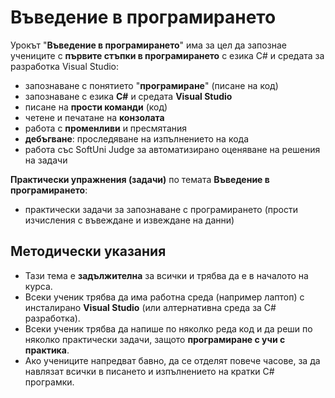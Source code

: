 # Въведение в програмирането

Урокът "**Въведение в програмирането**" има за цел да запознае учениците с **първите стъпки в програмирането** с езика C# и средата за разработка Visual Studio:
 - запознаване с понятието "**програмиране**" (писане на код)
 - запознаване с езика **C#** и средата **Visual Studio**
 - писане на **прости команди** (код)
 - четене и печатане на **конзолата**
 - работа с **променливи** и пресмятания
 - **дебъгване**: проследяване на изпълнението на кода
 - работа със SoftUni Judge за автоматизирано оценяване на решения на задачи

**Практически упражнения (задачи)** по темата **Въведение в програмирането**:
  - практически задачи за запознаване с програмирането (прости изчисления с въвеждане и извеждане на данни)

## Методически указания
  - Тази тема е **задължителна** за всички и трябва да е в началото на курса.
  - Всеки ученик трябва да има работна среда (например лаптоп) с инсталирано **Visual Studio** (или алтернативна среда за C# разработка).
  - Всеки ученик трябва да напише по няколко реда код и да реши по няколко практически задачи, защото **програмиране с учи с практика**.
  - Ако учениците напредват бавно, да се отделят повече часове, за да навлязат всички в писането и изпълнението на кратки C# програмки.
